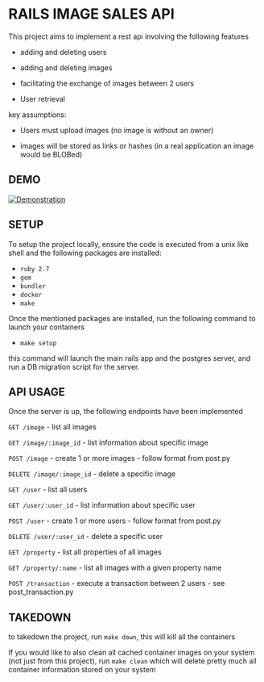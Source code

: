 # RAILS IMAGE SALES API

This project aims to implement a rest api involving the following features

* adding and deleting users

* adding and deleting images

* facilitating the exchange of images between 2 users

* User retrieval

key assumptions:

* Users must upload images (no image is without an owner)

* images will be stored as links or hashes (in a real application an image would be BLOBed)

## DEMO

[![Demonstration](http://img.youtube.com/vi/ZRMHZeuGi7E/0.jpg)](http://www.youtube.com/watch?v=ZRMHZeuGi7E "")

## SETUP

To setup the project locally, ensure the code is executed from a unix like shell and the following packages are installed:

- `ruby 2.7`
- `gem`
- `bundler`
- `docker`
- `make`

Once the mentioned packages are installed, run the following command to launch your containers
 * `make setup`
  
this command will launch the main rails app and the postgres server, and run a DB migration script for the server.

## API USAGE

Once the server is up, the following endpoints have been implemented

`GET /image` - list all images

`GET /image/:image_id` - list information about specific image

`POST /image` - create 1 or more images - follow format from post.py 

`DELETE /image/:image_id` - delete a specific image

`GET /user` - list all users

`GET /user/:user_id` - list information about specific user

`POST /user` - create 1 or more users - follow format from post.py 

`DELETE /user/:user_id` - delete a specific user

`GET /property` - list all properties of all images

`GET /property/:name` - list all images with a given property name

`POST /transaction` - execute a transaction between 2 users - see post_transaction.py


## TAKEDOWN

to takedown the project, run `make down`, this will kill all the containers

If you would like to also clean all cached container images on your system (not just from this project), run `make clean` which will delete pretty much all container information stored on your system